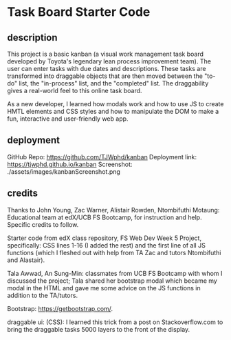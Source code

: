 # Task Board Starter Code

## description

This project is a basic kanban (a visual work management task board developed by Toyota's legendary lean process improvement team). The user can enter tasks with due dates and descriptions. These tasks are transformed into draggable objects that are then moved between the "to-do" list, the "in-process" list, and the "completed" list. The draggability gives a real-world feel to this online task board.

As a new developer, I learned how modals work and how to use JS to create HMTL elements and CSS styles and how to manipulate the DOM to make a fun, interactive and user-friendly web app.

## deployment

GitHub Repo: https://github.com/TJWphd/kanban
Deployment link: https://tjwphd.github.io/kanban
Screenshot: ./assets/images/kanbanScreenshot.png

## credits

Thanks to John Young, Zac Warner, Alistair Rowden, Ntombifuthi Motaung: Educational team at edX/UCB FS Bootcamp, for instruction and help. Specific credits to follow.

Starter code from edX class repository, FS Web Dev Week 5 Project, specifically:
CSS lines 1-16 (I added the rest) and the first line of all JS functions (which I fleshed out with help from TA Zac and tutors Ntombifuthi and Alastair).

Tala Awwad, An Sung-Min: classmates from UCB FS Bootcamp with whom I discussed the project; Tala shared her bootstrap modal which became my modal in the HTML and gave me some advice on the JS functions in addition to the TA/tutors.

Bootstrap: https://getbootstrap.com/.

draggable ui: (CSS): I learned this trick from a post on Stackoverflow.com to bring the draggable tasks 5000 layers to the front of the display.
